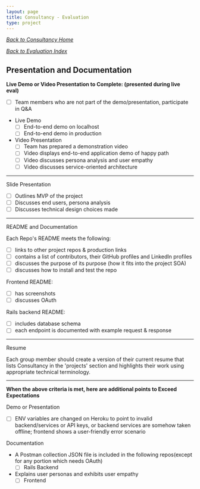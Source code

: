 ```yaml
---
layout: page
title: Consultancy - Evaluation
type: project
---
```

_[Back to Consultancy Home](../index)_ 

_[Back to Evaluation Index](./index)_ 
## Presentation and Documentation

__Live Demo or Video Presentation to Complete: (presented during live eval)__

- [ ] Team members who are not part of the demo/presentation, participate in Q&A

- Live Demo
    - [ ] End-to-end demo on localhost
    - [ ] End-to-end demo in production

- Video Presentation
    - [ ] Team has prepared a demonstration video
    - [ ] Video displays end-to-end application demo of happy path
    - [ ] Video discusses persona analysis and user empathy
    - [ ] Video discusses service-oriented architecture

---

Slide Presentation
- [ ] Outlines MVP of the project
- [ ] Discusses end users, persona analysis
- [ ] Discusses technical design choices made

---

README and Documentation

Each Repo's README meets the following:
- [ ] links to other project repos & production links
- [ ] contains a list of contributors, their GitHub profiles and LinkedIn profiles
- [ ] discusses the purpose of its purpose (how it fits into the project SOA)
- [ ] discusses how to install and test the repo

Frontend README:
- [ ] has screenshots
- [ ] discusses OAuth

Rails backend README:
- [ ] includes database schema
- [ ] each endpoint is documented with example request & response

---

Resume

Each group member should create a version of their current resume that lists Consultancy in the 'projects' section and highlights their work using appropriate technical terminology. 

---

__When the above criteria is met, here are additional points to Exceed Expectations__

Demo or Presentation
- [ ] ENV variables are changed on Heroku to point to invalid backend/services or API keys, or backend services are somehow taken offline; frontend shows a user-friendly error scenario

Documentation
- A Postman collection JSON file is included in the following repos(except for any portion which needs OAuth)
    - [ ] Rails Backend

- Explains user personas and exhibits user empathy
    - [ ] Frontend
